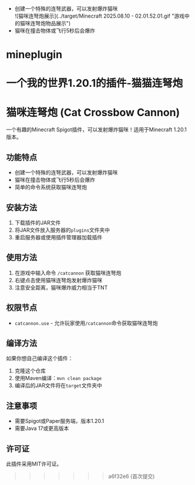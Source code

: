 - 创建一个特殊的连弩武器，可以发射爆炸猫咪  
  ![猫咪连弩炮展示](../target/Minecraft 2025.08.10 - 02.01.52.01.gif "游戏中的猫咪连弩炮物品展示")
- 猫咪在撞击物体或飞行5秒后会爆炸  
# mineplugin
一个我的世界1.20.1的插件-猫猫连弩炮
=======
# 猫咪连弩炮 (Cat Crossbow Cannon)

一个有趣的Minecraft Spigot插件，可以发射爆炸猫咪！适用于Minecraft 1.20.1版本。

## 功能特点

- 创建一个特殊的连弩武器，可以发射爆炸猫咪
- 猫咪在撞击物体或飞行5秒后会爆炸
- 简单的命令系统获取猫咪连弩炮

## 安装方法

1. 下载插件的JAR文件
2. 将JAR文件放入服务器的`plugins`文件夹中
3. 重启服务器或使用插件管理器加载插件

## 使用方法

1. 在游戏中输入命令 `/catcannon` 获取猫咪连弩炮
2. 右键点击使用猫咪连弩炮发射爆炸猫咪
3. 注意安全距离，猫咪爆炸威力相当于TNT

## 权限节点

- `catcannon.use` - 允许玩家使用`/catcannon`命令获取猫咪连弩炮

## 编译方法

如果你想自己编译这个插件：

1. 克隆这个仓库
2. 使用Maven编译：`mvn clean package`
3. 编译后的JAR文件将在`target`文件夹中

## 注意事项

- 需要Spigot或Paper服务端，版本1.20.1
- 需要Java 17或更高版本

## 许可证

此插件采用MIT许可证。
>>>>>>> a6f32e6 (首次提交)
